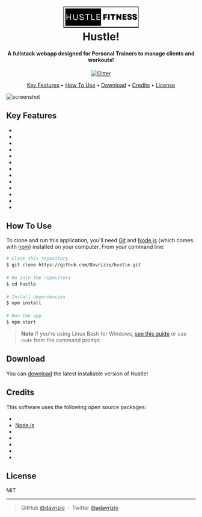 
<h1 align="center">
  <br>
  <a href="#"><img src="https://github.com/Davrizio/hustle/blob/main/public/imgs/logo.jpg" alt="Hustle!" width="200"></a>
  <br>
  Hustle!
  <br>
</h1>

<h4 align="center">A fullstack webapp designed for Personal Trainers to manage clients and workouts!</h4>

<p align="center">
  <a href="https://badge.fury.io/js/electron-markdownify">
    <img src="https://badge.fury.io/js/electron-markdownify.svg"
         alt="Gitter">
  </a>
</p>

<p align="center">
  <a href="#key-features">Key Features</a> •
  <a href="#how-to-use">How To Use</a> •
  <a href="#download">Download</a> •
  <a href="#credits">Credits</a> •
  <a href="#license">License</a>
</p>

![screenshot](https://github.com/Davrizio/hustle/blob/main/public/imgs/cat.gif)

## Key Features

* 
* 
*   
* 
* 
* 
* 
* 
* 
* 
* 
* 
* 

## How To Use

To clone and run this application, you'll need [Git](https://git-scm.com) and [Node.js](https://nodejs.org/en/download/) (which comes with [npm](http://npmjs.com)) installed on your computer. From your command line:

```bash
# Clone this repository
$ git clone https://github.com/Davrizio/hustle.git

# Go into the repository
$ cd hustle

# Install dependencies
$ npm install

# Run the app
$ npm start
```

> **Note**
> If you're using Linux Bash for Windows, [see this guide](https://www.howtogeek.com/261575/how-to-run-graphical-linux-desktop-applications-from-windows-10s-bash-shell/) or use `node` from the command prompt.


## Download

You can [download](https://github.com/Davrizio/hustle.git) the latest installable version of Hustle!


## Credits

This software uses the following open source packages:

- 
- [Node.js](https://nodejs.org/)
- 
- 
- 
- 
- 



## License

MIT

---

> GitHub [@davrizio](https://github.com/davrizio) &nbsp;&middot;&nbsp;
> Twitter [@adavrizio](https://twitter.com/davrizio)

